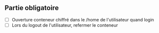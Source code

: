 ## Partie obligatoire

- [ ] Ouverture conteneur chiffré dans le /home de l'utilisateur quand login
- [ ] Lors du logout de l'utilisateur, refermer le conteneur
